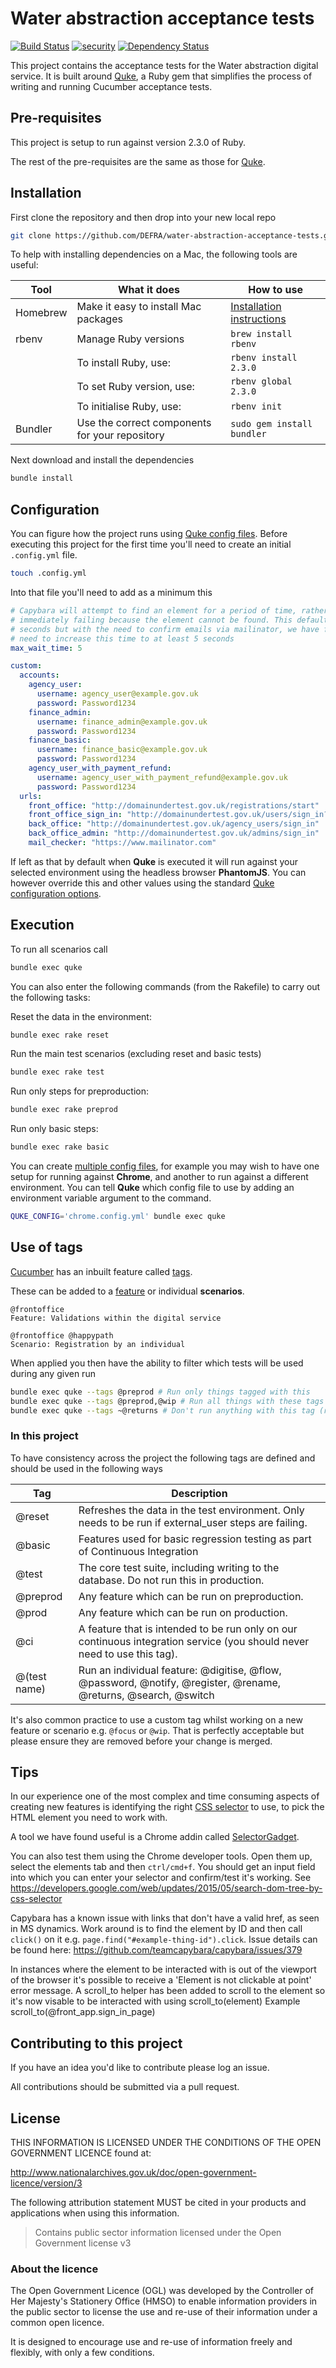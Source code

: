 # Water abstraction acceptance tests

[![Build Status](https://travis-ci.org/DEFRA/water-abstraction-acceptance-tests.svg?branch=master)](https://travis-ci.org/DEFRA/water-abstraction-acceptance-tests)
[![security](https://hakiri.io/github/DEFRA/water-abstraction-acceptance-tests/master.svg)](https://hakiri.io/github/DEFRA/water-abstraction-acceptance-tests/master)
[![Dependency Status](https://dependencyci.com/github/DEFRA/water-abstraction-acceptance-tests/badge)](https://dependencyci.com/github/DEFRA/water-abstraction-acceptance-tests)

This project contains the acceptance tests for the Water abstraction digital service. It is built around [Quke](https://github.com/DEFRA/quke), a Ruby gem that simplifies the process of writing and running Cucumber acceptance tests.

## Pre-requisites

This project is setup to run against version 2.3.0 of Ruby.

The rest of the pre-requisites are the same as those for [Quke](https://github.com/DEFRA/quke#pre-requisites).

## Installation

First clone the repository and then drop into your new local repo

```bash
git clone https://github.com/DEFRA/water-abstraction-acceptance-tests.git && cd water-abstraction-acceptance-tests
```

To help with installing dependencies on a Mac, the following tools are useful:

|Tool|What it does|How to use|
|----|------------|-------|
|Homebrew|Make it easy to install Mac packages|[Installation instructions](https://brew.sh/)|
|rbenv|Manage Ruby versions|`brew install rbenv`|
||To install Ruby, use:|`rbenv install 2.3.0`|
||To set Ruby version, use:|`rbenv global 2.3.0`|
||To initialise Ruby, use:|`rbenv init`|
|Bundler|Use the correct components for your repository|`sudo gem install bundler`|

Next download and install the dependencies

```bash
bundle install
```

## Configuration

You can figure how the project runs using [Quke config files](https://github.com/DEFRA/quke#configuration). Before executing this project for the first time you'll need to create an initial `.config.yml` file.

```bash
touch .config.yml
```

Into that file you'll need to add as a minimum this

```yaml
# Capybara will attempt to find an element for a period of time, rather than
# immediately failing because the element cannot be found. This defaults to 2
# seconds but with the need to confirm emails via mailinator, we have found we
# need to increase this time to at least 5 seconds
max_wait_time: 5

custom:
  accounts:
    agency_user:
      username: agency_user@example.gov.uk
      password: Password1234
    finance_admin:
      username: finance_admin@example.gov.uk
      password: Password1234
    finance_basic:
      username: finance_basic@example.gov.uk
      password: Password1234
    agency_user_with_payment_refund:
      username: agency_user_with_payment_refund@example.gov.uk
      password: Password1234
  urls:
    front_office: "http://domainundertest.gov.uk/registrations/start"
    front_office_sign_in: "http://domainundertest.gov.uk/users/sign_in?locale=en"
    back_office: "http://domainundertest.gov.uk/agency_users/sign_in"
    back_office_admin: "http://domainundertest.gov.uk/admins/sign_in"
    mail_checker: "https://www.mailinator.com"
```

If left as that by default when **Quke** is executed it will run against your selected environment using the headless browser **PhantomJS**. You can however override this and other values using the standard [Quke configuration options](https://github.com/DEFRA/quke#configuration).

## Execution

To run all scenarios call

```bash
bundle exec quke
```

You can also enter the following commands (from the Rakefile) to carry out the following tasks:

Reset the data in the environment:
```bash
bundle exec rake reset
```

Run the main test scenarios (excluding reset and basic tests)
```bash
bundle exec rake test
```

Run only steps for preproduction:
```bash
bundle exec rake preprod
```

Run only basic steps:
```bash
bundle exec rake basic
```

You can create [multiple config files](https://github.com/DEFRA/quke#multiple-configs), for example you may wish to have one setup for running against **Chrome**, and another to run against a different environment. You can tell **Quke** which config file to use by adding an environment variable argument to the command.

```bash
QUKE_CONFIG='chrome.config.yml' bundle exec quke
```

## Use of tags

[Cucumber](https://cucumber.io/) has an inbuilt feature called [tags](https://github.com/cucumber/cucumber/wiki/Tags).

These can be added to a [feature](https://github.com/cucumber/cucumber/wiki/Feature-Introduction) or individual **scenarios**.

```gherkin
@frontoffice
Feature: Validations within the digital service
```

```gherkin
@frontoffice @happypath
Scenario: Registration by an individual
```

When applied you then have the ability to filter which tests will be used during any given run

```bash
bundle exec quke --tags @preprod # Run only things tagged with this
bundle exec quke --tags @preprod,@wip # Run all things with these tags
bundle exec quke --tags ~@returns # Don't run anything with this tag (run everything else)
```

### In this project

To have consistency across the project the following tags are defined and should be used in the following ways

|Tag|Description|
|---|---|
|@reset|Refreshes the data in the test environment. Only needs to be run if external_user steps are failing.|
|@basic|Features used for basic regression testing as part of Continuous Integration|
|@test|The core test suite, including writing to the database.  Do not run this in production.|
|@preprod|Any feature which can be run on preproduction.|
|@prod|Any feature which can be run on production.|
|@ci|A feature that is intended to be run only on our continuous integration service (you should never need to use this tag).|
|@(test name)|Run an individual feature: @digitise, @flow, @password, @notify, @register, @rename, @returns, @search, @switch|

It's also common practice to use a custom tag whilst working on a new feature or scenario e.g. `@focus` or `@wip`. That is perfectly acceptable but please ensure they are removed before your change is merged.

## Tips

In our experience one of the most complex and time consuming aspects of creating new features is identifying the right [CSS selector](http://www.w3schools.com/cssref/css_selectors.asp) to use, to pick the HTML element you need to work with.

A tool we have found useful is a Chrome addin called [SelectorGadget](http://selectorgadget.com/).

You can also test them using the Chrome developer tools. Open them up, select the elements tab and then `ctrl/cmd+f`. You should get an input field into which you can enter your selector and confirm/test it's working. See <https://developers.google.com/web/updates/2015/05/search-dom-tree-by-css-selector>

Capybara has a known issue with links that don't have a valid href, as seen in MS dynamics. Work around is to find the element by ID and then call `click()` on it e.g. `page.find("#example-thing-id").click`. Issue details can be found here: https://github.com/teamcapybara/capybara/issues/379

In instances where the element to be interacted with is out of the viewport of the browser it's possible to receive a 'Element is not clickable at point' error message. A scroll_to helper has been added to scroll to the element so it's now visable to be interacted with using scroll_to(element)
Example scroll_to(@front_app.sign_in_page)

## Contributing to this project

If you have an idea you'd like to contribute please log an issue.

All contributions should be submitted via a pull request.

## License

THIS INFORMATION IS LICENSED UNDER THE CONDITIONS OF THE OPEN GOVERNMENT LICENCE found at:

http://www.nationalarchives.gov.uk/doc/open-government-licence/version/3

The following attribution statement MUST be cited in your products and applications when using this information.

> Contains public sector information licensed under the Open Government license v3

### About the licence

The Open Government Licence (OGL) was developed by the Controller of Her Majesty's Stationery Office (HMSO) to enable information providers in the public sector to license the use and re-use of their information under a common open licence.

It is designed to encourage use and re-use of information freely and flexibly, with only a few conditions.
